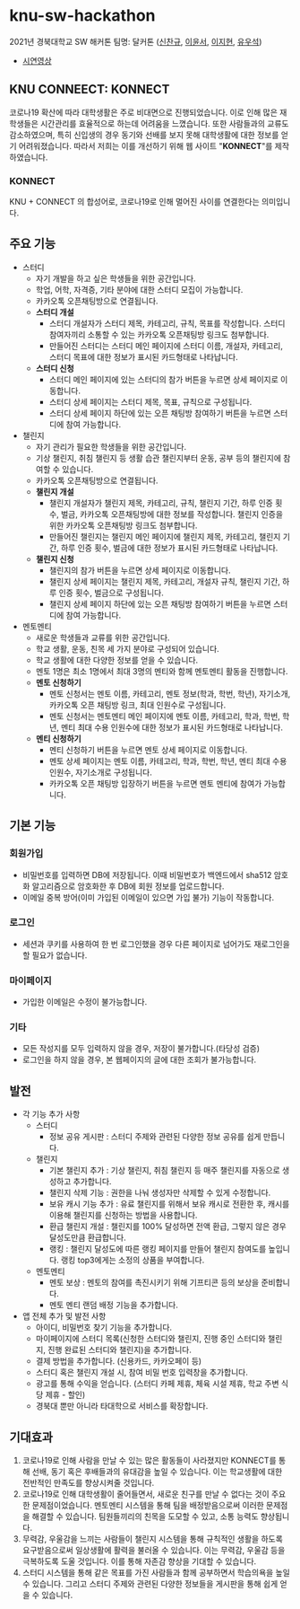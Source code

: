 # knu-sw-hackathon
2021년 경북대학교 SW 해커톤 팀명: 달커톤 ([신찬규](https://github.com/DDCS3T3), [이윤서](https://github.com/ellie-adm), [이지현](https://github.com/ljhyeon), [유우석](https://github.com/milk-stone))
* [시연영상]()

## KNU CONNEECT: KONNECT
코로나19 확산에 따라 대학생활은 주로 비대면으로 진행되었습니다. 이로 인해 많은 재학생들은 시간관리를 효율적으로 하는데 어려움을 느꼈습니다. 또한 사람들과의 교류도 감소하였으며, 특히 신입생의 경우 동기와 선배를 보지 못해 대학생활에 대한 정보를 얻기 어려워졌습니다. 따라서 저희는 이를 개선하기 위해 웹 사이트 "<strong>KONNECT</strong>"를 제작하였습니다.

### KONNECT
KNU + CONNECT 의 합성어로, 코로나19로 인해 멀어진 사이를 연결한다는 의미입니다.

## 주요 기능
* 스터디
  * 자기 개발을 하고 싶은 학생들을 위한 공간입니다.
  * 학업, 어학, 자격증, 기타 분야에 대한 스터디 모집이 가능합니다.
  * 카카오톡 오픈채팅방으로 연결됩니다.
  * <b>스터디 개설</b>
    * 스터디 개설자가 스터디 제목, 카테고리, 규칙, 목표를 작성합니다. 스터디 참여자끼리 소통할 수 있는 카카오톡 오픈채팅방 링크도 첨부합니다.
    * 만들어진 스터디는 스터디 메인 페이지에 스터디 이름, 개설자, 카테고리, 스터디 목표에 대한 정보가 표시된 카드형태로 나타납니다.
  * <b>스터디 신청</b>
    * 스터디 메인 페이지에 있는 스터디의 참가 버튼을 누르면 상세 페이지로 이동합니다.
    * 스터디 상세 페이지는 스터디 제목, 목표, 규칙으로 구성됩니다.
    * 스터디 상세 페이지 하단에 있는 오픈 채팅방 참여하기 버튼을 누르면 스터디에 참여 가능합니다.
* 챌린지
  * 자기 관리가 필요한 학생들을 위한 공간입니다.
  * 기상 챌린지, 취침 챌린지 등 생활 습관 챌린지부터 운동, 공부 등의 챌린지에 참여할 수 있습니다.
  * 카카오톡 오픈채팅방으로 연결됩니다.
  * <b>챌린지 개설</b>
    * 챌린지 개설자가 챌린지 제목, 카테고리, 규칙, 챌린지 기간, 하루 인증 횟수, 벌금, 카카오톡 오픈채팅방에 대한 정보를 작성합니다. 챌린지 인증을 위한 카카오톡 오픈채팅방 링크도 첨부합니다.
    * 만들어진 챌린지는 챌린지 메인 페이지에 챌린지 제목, 카테고리, 챌린지 기간, 하루 인증 횟수, 벌금에 대한 정보가 표시된 카드형태로 나타납니다.
  * <b>챌린지 신청</b>
    * 챌린지의 참가 버튼을 누르면 상세 페이지로 이동합니다.
    * 챌린지 상세 페이지는 챌린지 제목, 카테고리, 개설자 규칙, 챌린지 기간, 하루 인증 횟수, 벌금으로 구성됩니다.
    * 챌린지 상세 페이지 하단에 있는 오픈 채팅방 참여하기 버튼을 누르면 스터디에 참여 가능합니다.
* 멘토멘티
  * 새로운 학생들과 교류를 위한 공간입니다.
  * 학교 생활, 운동, 친목 세 가지 분야로 구성되어 있습니다.
  * 학교 생활에 대한 다양한 정보를 얻을 수 있습니다.
  * 멘토 1명은 최소 1명에서 최대 3명의 멘티와 함께 멘토멘티 활동을 진행합니다.
  * <b>멘토 신청하기</b>
    * 멘토 신청서는 멘토 이름, 카테고리, 멘토 정보(학과, 학번, 학년), 자기소개, 카카오톡 오픈 채팅방 링크, 최대 인원수로 구성됩니다.
    * 멘토 신청서는 멘토멘티 메인 페이지에 멘토 이름, 카테고리, 학과, 학번, 학년, 멘티 최대 수용 인원수에 대한 정보가 표시된 카드형태로 나타납니다.
  * <b>멘티 신청하기</b>
    * 멘티 신청하기 버튼을 누르면 멘토 상세 페이지로 이동합니다.
    * 멘토 상세 페이지는 멘토 이름, 카테고리, 학과, 학번, 학년, 멘티 최대 수용 인원수, 자기소개로 구성됩니다.
    * 카카오톡 오픈 채팅방 입장하기 버튼을 누르면 멘토 멘티에 참여가 가능합니다.

## 기본 기능
### 회원가입
* 비밀번호를 입력하면 DB에 저장됩니다. 이때 비밀번호가 백엔드에서 sha512 암호화 알고리즘으로 암호화한 후 DB에 회원 정보를 업로드합니다.
* 이메일 중복 방어(이미 가입된 이메일이 있으면 가입 불가) 기능이 작동합니다.
### 로그인
* 세션과 쿠키를 사용하여 한 번 로그인했을 경우 다른 페이지로 넘어가도 재로그인을 할 필요가 없습니다.
### 마이페이지
* 가입한 이메일은 수정이 불가능합니다.
### 기타
* 모든 작성지를 모두 입력하지 않을 경우, 저장이 불가합니다.(타당성 검증)
* 로그인을 하지 않을 경우, 본 웹페이지의 글에 대한 조회가 불가능합니다.

## 발전
* 각 기능 추가 사항
  * 스터디
    * 정보 공유 게시판 : 스터디 주제와 관련된 다양한 정보 공유를 쉽게 만듭니다.
  * 챌린지
    * 기본 챌린지 추가 : 기상 챌린지, 취침 챌린지 등 매주 챌린지를 자동으로 생성하고 추가합니다.
    * 챌린지 삭제 기능 : 권한을 나눠 생성자만 삭제할 수 있게 수정합니다.
    * 보유 캐시 기능 추가 : 유료 챌린지를 위해서 보유 캐시로 전환한 후, 캐시를 이용해 챌린지를 신청하는 방법을 사용합니다.
    * 환급 챌린지 개설 : 챌린지를 100% 달성하면 전액 환급, 그렇지 않은 경우 달성도만큼 환급합니다.
    * 랭킹 : 챌린지 달성도에 따른 랭킹 페이지를 만들어 챌린지 참여도를 높입니다. 랭킹 top3에게는 소정의 상품을 부여합니다.
  * 멘토멘티
    * 멘토 보상 : 멘토의 참여를 촉진시키기 위해 기프티콘 등의 보상을 준비합니다.
    * 멘토 멘티 랜덤 배정 기능을 추가합니다.
* 앱 전체 추가 및 발전 사항
  * 아이디, 비밀번호 찾기 기능을 추가합니다.
  * 마이페이지에 스터디 목록(신청한 스터디와 챌린지, 진행 중인 스터디와 챌린지, 진행 완료된 스터디와 챌린지)을 추가합니다.
  * 결제 방법을 추가합니다. (신용카드, 카카오페이 등)
  * 스터디 혹은 챌린지 개설 시, 참여 비밀 번호 입력창을 추가합니다.
  * 광고를 통해 수익을 얻습니다. (스터디 카페 제휴, 체육 시설 제휴, 학교 주변 식당 제휴 - 할인)
  * 경북대 뿐만 아니라 타대학으로 서비스를 확장합니다.
  
## 기대효과
1. 코로나19로 인해 사람을 만날 수 있는 많은 활동들이 사라졌지만 KONNECT를 통해 선배, 동기 혹은 후배들과의 유대감을 높일 수 있습니다. 이는 학교생활에 대한 전반적인 만족도를 향상시켜줄 것입니다.
2. 코로나19로 인해 대학생활이 줄어들면서, 새로운 친구를 만날 수 없다는 것이 주요한 문제점이었습니다. 멘토멘티 시스템을 통해 팀을 배정받음으로써 이러한 문제점을 해결할 수 있습니다. 팀원들끼리의 친목을 도모할 수 있고, 소통 능력도 향상됩니다.
3. 무력감, 우울감을 느끼는 사람들이 챌린지 시스템을 통해 규칙적인 생활을 하도록 요구받음으로써 일상생활에 활력을 불러올 수 있습니다. 이는 무력감, 우울감 등을 극복하도록 도울 것입니다. 이를 통해 자존감 향상을 기대할 수 있습니다.
4. 스터디 시스템을 통해 같은 목표를 가진 사람들과 함께 공부하면서 학습의욕을 높일 수 있습니다. 그리고 스터디 주제와 관련된 다양한 정보들을 게시판을 통해 쉽게 얻을 수 있습니다.
